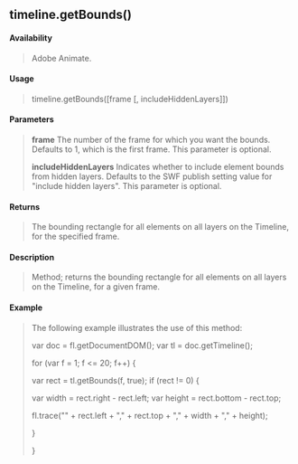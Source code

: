## timeline.getBounds()

#### Availability

> Adobe Animate.

#### Usage

> timeline.getBounds(\[frame \[, includeHiddenLayers\]\])

#### Parameters

> **frame** The number of the frame for which you want the bounds. Defaults to 1, which is the first frame. This parameter is optional.
>
> **includeHiddenLayers** Indicates whether to include element bounds from hidden layers. Defaults to the SWF publish setting value for "include hidden layers". This parameter is optional.

#### Returns

> The bounding rectangle for all elements on all layers on the Timeline, for the specified frame.

#### Description

> Method; returns the bounding rectangle for all elements on all layers on the Timeline, for a given frame.

#### Example

> The following example illustrates the use of this method:
>
> var doc = fl.getDocumentDOM(); var tl = doc.getTimeline();
>
> for (var f = 1; f \<= 20; f++) {
>
> var rect = tl.getBounds(f, true); if (rect != 0) {
>
> var width = rect.right - rect.left; var height = rect.bottom - rect.top;
>
> fl.trace("" + rect.left + "," + rect.top + "," + width + "," + height);
>
> }
>
> }
